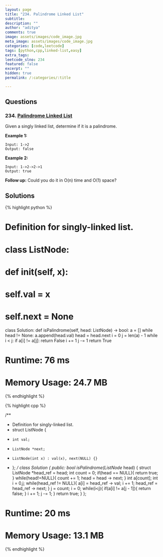 ```yaml
---
layout: page
title: "234. Palindrome Linked List"
subtitle: 
description: ""
author: "aditya"
comments: true
image: assets/images/code_image.jpg
meta_image: assets/images/code_image.jpg
categories: [code,leetcode]
tags: [python,cpp,linked-list,easy]
extra_tags: 
leetcode_slno: 234
featured: false
excerpt: ""
hidden: true
permalink: /:categories/:title

---
```


## Questions

### 234. [Palindrome Linked List](https://leetcode.com/problems/palindrome-linked-list/)

Given a singly linked list, determine if it is a palindrome.

**Example 1:**

```
Input: 1->2
Output: false
```

**Example 2:**

```
Input: 1->2->2->1
Output: true
```

**Follow up:**
Could you do it in O(n) time and O(1) space?



## Solutions

{% highlight python %}

# Definition for singly-linked list.
# class ListNode:
#     def __init__(self, x):
#         self.val = x
#         self.next = None

class Solution:
    def isPalindrome(self, head: ListNode) -> bool:
        a = []
        while head != None:
            a.append(head.val)
            head = head.next
        i = 0
        j = len(a) - 1
        while i < j:
            if a[i] != a[j]:
                return False
            i += 1
            j -= 1
        return True

# Runtime: 76 ms
# Memory Usage: 24.7 MB

{% endhighlight %}


{% highlight cpp %}

/**
 * Definition for singly-linked list.
 * struct ListNode {
 *     int val;
 *     ListNode *next;
 *     ListNode(int x) : val(x), next(NULL) {}
 * };
 */
class Solution {
public:
    bool isPalindrome(ListNode* head) {
        struct ListNode *head_ref = head;
        int count = 0;
        if(head == NULL){
            return true;
        }
        while(head!=NULL){
            count += 1;
            head = head -> next;
        }
        int a[count];
        int i = 0,j;
        while(head_ref != NULL){
            a[i] = head_ref -> val;
            i += 1;
            head_ref = head_ref -> next;
        }
        j = count;
        i = 0;
        while(i<j){
            if(a[i] != a[j - 1]){
                return false;
            }
            i += 1;
            j -= 1;
        }
        return true;
    }
};

# Runtime: 20 ms
# Memory Usage: 13.1 MB

{% endhighlight %}

